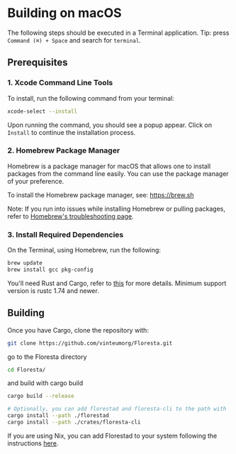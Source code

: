# Building on macOS
The following steps should be executed in a Terminal application. Tip: press `Command (⌘) + Space` and search for `terminal`.

## Prerequisites
### 1. Xcode Command Line Tools

To install, run the following command from your terminal:

``` bash
xcode-select --install
```

Upon running the command, you should see a popup appear.
Click on `Install` to continue the installation process.

### 2. Homebrew Package Manager

Homebrew is a package manager for macOS that allows one to install packages from the command line easily. You can use the package manager of your preference.

To install the Homebrew package manager, see: https://brew.sh

Note: If you run into issues while installing Homebrew or pulling packages, refer to [Homebrew's troubleshooting page](https://docs.brew.sh/Troubleshooting).

### 3. Install Required Dependencies

On the Terminal, using Homebrew, run the following:
```bash
brew update
brew install gcc pkg-config
```
You'll need Rust and Cargo, refer to [this](https://www.rust-lang.org/) for more details. Minimum support version is rustc 1.74 and newer.

## Building

Once you have Cargo, clone the repository with:

```bash
git clone https://github.com/vinteumorg/Floresta.git
```

go to the Floresta directory

```bash
cd Floresta/
```

and build with cargo build

```bash
cargo build --release

# Optionally, you can add florestad and floresta-cli to the path with
cargo install --path ./florestad
cargo install --path ./crates/floresta-cli
```

If you are using Nix, you can add Florestad to your system following the instructions [here](nix.md).
